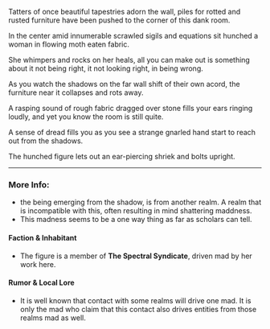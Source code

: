 Tatters of once beautiful tapestries adorn the wall, piles for rotted and rusted furniture have been pushed to the corner of this dank room.

In the center amid innumerable scrawled sigils and equations sit hunched a woman in flowing moth eaten fabric. 

She whimpers and rocks on her heals, all you can make out is something about it not being right, it not looking right, in being wrong.

As you watch the shadows on the far wall shift of their own acord, the furniture near it collapses and rots away.

A rasping sound of rough fabric dragged over stone fills your ears ringing loudly, and yet you know the room is still quite.

A sense of dread fills you as you see a strange gnarled hand start to reach out from the shadows.

The hunched figure lets out an ear-piercing shriek and bolts upright.

---

### More Info:

* the being emerging from the shadow, is from another realm. A realm that is incompatible with this, often resulting in mind shattering maddness. 
* This madness seems to be a one way thing as far as scholars can tell.

#### Faction & Inhabitant

* The figure is a member of **The Spectral Syndicate**, driven mad by her work here.

#### Rumor & Local Lore

* It is well known that contact with some realms will drive one mad. It is only the mad who claim that this contact also drives entities from those realms mad as well.
